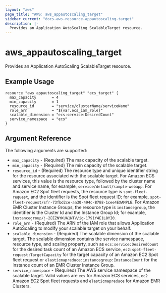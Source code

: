 ```yaml
---
layout: "aws"
page_title: "AWS: aws_appautoscaling_target"
sidebar_current: "docs-aws-resource-appautoscaling-target"
description: |-
  Provides an Application AutoScaling ScalableTarget resource.
---
```


# aws\_appautoscaling\_target

Provides an Application AutoScaling ScalableTarget resource.

## Example Usage

```hcl
resource "aws_appautoscaling_target" "ecs_target" {
  max_capacity       = 4
  min_capacity       = 1
  resource_id        = "service/clusterName/serviceName"
  role_arn           = "${var.ecs_iam_role}"
  scalable_dimension = "ecs:service:DesiredCount"
  service_namespace  = "ecs"
}
```

## Argument Reference

The following arguments are supported:

* `max_capacity` - (Required) The max capacity of the scalable target.
* `min_capacity` - (Required) The min capacity of the scalable target.
* `resource_id` - (Required) The resource type and unique identifier string for the resource associated with the scalable target.
For Amazon ECS services, this value is the resource type, followed by the cluster name and service name, for example, `service/default/sample-webapp`.
For Amazon EC2 Spot fleet requests, the resource type is `spot-fleet-request`, and the identifier is the Spot fleet request ID; for example, `spot-fleet-request/sfr-73fbd2ce-aa30-494c-8788-1cee4EXAMPLE`.
For Amazon EMR Cluster Instance Groups, the resource type is `instancegroup`, the identifier is the Cluster Id and the Instance Group Id; for example, `instancegroup/j-2EEZNYKUA1NTV/ig-1791Y4E1L8YI0`.
* `role_arn` - (Required) The ARN of the IAM role that allows Application
AutoScaling to modify your scalable target on your behalf.
* `scalable_dimension` - (Required) The scalable dimension of the scalable target. The scalable dimension contains the service namespace, resource
type, and scaling property, such as `ecs:service:DesiredCount` for the desired task count of an Amazon ECS service,
`ec2:spot-fleet-request:TargetCapacity` for the target capacity of an Amazon EC2 Spot fleet request or
`elasticmapreduce:instancegroup:InstanceCount` for the Instance count of an EMR Cluster Instance Group.
* `service_namespace` - (Required) The AWS service namespace of the scalable target.
Valid values are `ecs` for Amazon ECS services, `ec2` Amazon EC2 Spot fleet requests and `elasticmapreduce` for Amazon EMR Clusters.
